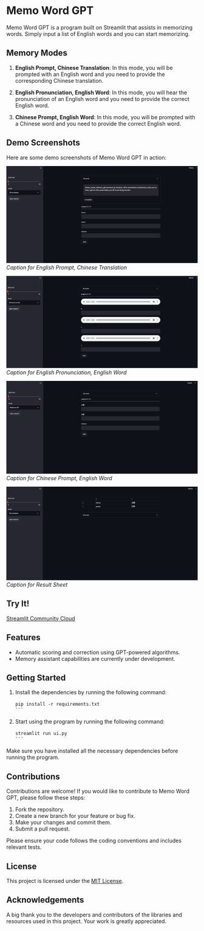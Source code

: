 # Memo Word GPT

Memo Word GPT is a program built on Streamlit that assists in memorizing words. Simply input a list of English words and you can start memorizing.

## Memory Modes

1. **English Prompt, Chinese Translation**: In this mode, you will be prompted with an English word and you need to provide the corresponding Chinese translation.

2. **English Pronunciation, English Word**: In this mode, you will hear the pronunciation of an English word and you need to provide the correct English word.

3. **Chinese Prompt, English Word**: In this mode, you will be prompted with a Chinese word and you need to provide the correct English word.

## Demo Screenshots

Here are some demo screenshots of Memo Word GPT in action:

![Screenshot 1](statics/1.jpg)
*Caption for English Prompt, Chinese Translation*

![Screenshot 2](statics/2.jpg)
*Caption for English Pronunciation, English Word*

![Screenshot 3](statics/3.jpg)
*Caption for Chinese Prompt, English Word*

![Screenshot 4](statics/4.jpg)
*Caption for Result Sheet*

## Try It!

[Streamlit Community Cloud](https://memo-word-gpt.streamlit.app/)

## Features

- Automatic scoring and correction using GPT-powered algorithms.
- Memory assistant capabilities are currently under development.

## Getting Started

1. Install the dependencies by running the following command:
   ````
   pip install -r requirements.txt
   ```

2. Start using the program by running the following command:
   ````
   streamlit run ui.py
   ```

Make sure you have installed all the necessary dependencies before running the program.

## Contributions

Contributions are welcome! If you would like to contribute to Memo Word GPT, please follow these steps:

1. Fork the repository.
2. Create a new branch for your feature or bug fix.
3. Make your changes and commit them.
4. Submit a pull request.

Please ensure your code follows the coding conventions and includes relevant tests.

## License

This project is licensed under the [MIT License](LICENSE).

## Acknowledgements

A big thank you to the developers and contributors of the libraries and resources used in this project. Your work is greatly appreciated.